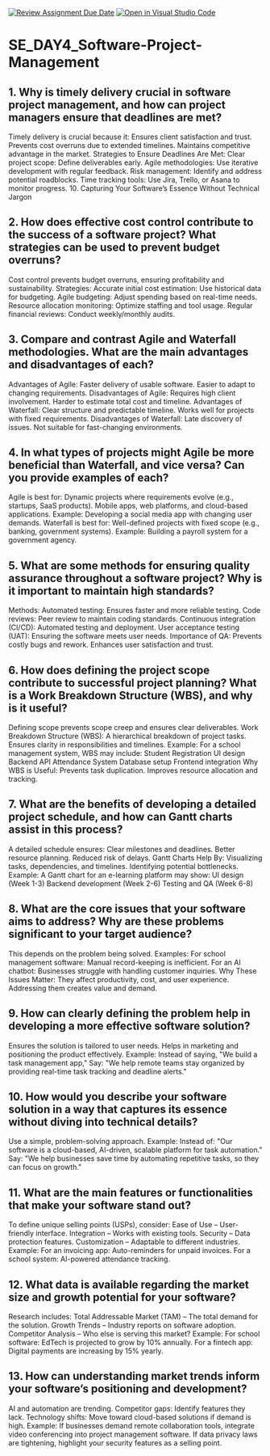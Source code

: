 [![Review Assignment Due Date](https://classroom.github.com/assets/deadline-readme-button-22041afd0340ce965d47ae6ef1cefeee28c7c493a6346c4f15d667ab976d596c.svg)](https://classroom.github.com/a/9pw6JKcu)
[![Open in Visual Studio Code](https://classroom.github.com/assets/open-in-vscode-2e0aaae1b6195c2367325f4f02e2d04e9abb55f0b24a779b69b11b9e10269abc.svg)](https://classroom.github.com/online_ide?assignment_repo_id=18607951&assignment_repo_type=AssignmentRepo)
# SE_DAY4_Software-Project-Management
## 1. Why is timely delivery crucial in software project management, and how can project managers ensure that deadlines are met?
Timely delivery is crucial because it:
Ensures client satisfaction and trust. Prevents cost overruns due to extended timelines. Maintains competitive advantage in the market. 
Strategies to Ensure Deadlines Are Met:
Clear project scope: Define deliverables early. 
Agile methodologies: Use iterative development with regular feedback. 
Risk management: Identify and address potential roadblocks. 
Time tracking tools: Use Jira, Trello, or Asana to monitor progress.
10. Capturing Your Software’s Essence Without Technical Jargon 
## 2. How does effective cost control contribute to the success of a software project? What strategies can be used to prevent budget overruns?
Cost control prevents budget overruns, ensuring profitability and sustainability.
Strategies:
Accurate initial cost estimation: Use historical data for budgeting. 
Agile budgeting: Adjust spending based on real-time needs. 
Resource allocation monitoring: Optimize staffing and tool usage. 
Regular financial reviews: Conduct weekly/monthly audits.
## 3. Compare and contrast Agile and Waterfall methodologies. What are the main advantages and disadvantages of each?
Advantages of Agile:
Faster delivery of usable software. Easier to adapt to changing requirements. 
Disadvantages of Agile:
Requires high client involvement. Harder to estimate total cost and timeline. 
Advantages of Waterfall:
Clear structure and predictable timeline. Works well for projects with fixed requirements. 
Disadvantages of Waterfall:
Late discovery of issues. Not suitable for fast-changing environments.
## 4. In what types of projects might Agile be more beneficial than Waterfall, and vice versa? Can you provide examples of each?
Agile is best for:
Dynamic projects where requirements evolve (e.g., startups, SaaS products). Mobile apps, web platforms, and cloud-based applications. Example: Developing a social media app with changing user demands. 
Waterfall is best for:
Well-defined projects with fixed scope (e.g., banking, government systems). Example: Building a payroll system for a government agency.
## 5. What are some methods for ensuring quality assurance throughout a software project? Why is it important to maintain high standards?
Methods:
Automated testing: Ensures faster and more reliable testing. Code reviews: Peer review to maintain coding standards. Continuous integration (CI/CD): Automated testing and deployment. User acceptance testing (UAT): Ensuring the software meets user needs. 
Importance of QA:
Prevents costly bugs and rework. Enhances user satisfaction and trust. 
## 6. How does defining the project scope contribute to successful project planning? What is a Work Breakdown Structure (WBS), and why is it useful?
Defining scope prevents scope creep and ensures clear deliverables.
Work Breakdown Structure (WBS):
A hierarchical breakdown of project tasks. Ensures clarity in responsibilities and timelines. 
Example:
For a school management system, WBS may include:
Student Registration UI design Backend API Attendance System Database setup Frontend integration 
Why WBS is Useful:
Prevents task duplication. Improves resource allocation and tracking.
## 7. What are the benefits of developing a detailed project schedule, and how can Gantt charts assist in this process?
A detailed schedule ensures:
Clear milestones and deadlines. Better resource planning. Reduced risk of delays. 
Gantt Charts Help By:
Visualizing tasks, dependencies, and timelines. Identifying potential bottlenecks. 
Example:
A Gantt chart for an e-learning platform may show:
UI design (Week 1-3) Backend development (Week 2-6) Testing and QA (Week 6-8) 
## 8. What are the core issues that your software aims to address? Why are these problems significant to your target audience?
This depends on the problem being solved. Examples:
For school management software: Manual record-keeping is inefficient. For an AI chatbot: Businesses struggle with handling customer inquiries. 
Why These Issues Matter:
They affect productivity, cost, and user experience. Addressing them creates value and demand. 
## 9. How can clearly defining the problem help in developing a more effective software solution?
Ensures the solution is tailored to user needs. Helps in marketing and positioning the product effectively.
Example:
Instead of saying, "We build a task management app,"
Say: "We help remote teams stay organized by providing real-time task tracking and deadline alerts."

## 10. How would you describe your software solution in a way that captures its essence without diving into technical details?
Use a simple, problem-solving approach.
Example:
Instead of: "Our software is a cloud-based, AI-driven, scalable platform for task automation." Say: "We help businesses save time by automating repetitive tasks, so they can focus on growth."
## 11. What are the main features or functionalities that make your software stand out?
To define unique selling points (USPs), consider:
Ease of Use – User-friendly interface. Integration – Works with existing tools. Security – Data protection features. Customization – Adaptable to different industries. 
Example:
For an invoicing app: Auto-reminders for unpaid invoices. For a school system: AI-powered attendance tracking.
## 12. What data is available regarding the market size and growth potential for your software?
Research includes:
Total Addressable Market (TAM) – The total demand for the solution. Growth Trends – Industry reports on software adoption. Competitor Analysis – Who else is serving this market? 
Example:
For school software: EdTech is projected to grow by 10% annually. For a fintech app: Digital payments are increasing by 15% yearly.
## 13. How can understanding market trends inform your software’s positioning and development?
AI and automation are trending. Competitor gaps: Identify features they lack. Technology shifts: Move toward cloud-based solutions if demand is high. 
Example:
If businesses demand remote collaboration tools, integrate video conferencing into project management software. If data privacy laws are tightening, highlight your security features as a selling point. 
